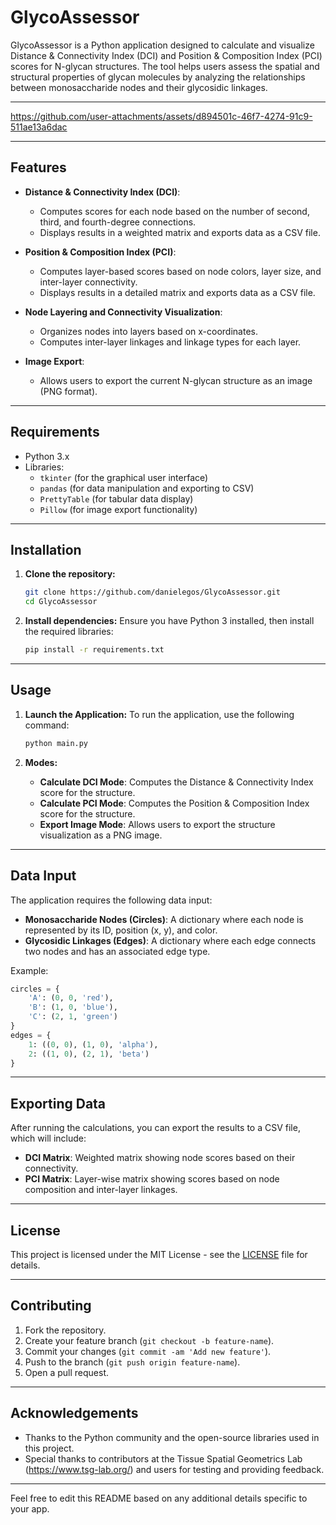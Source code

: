# **GlycoAssessor**

GlycoAssessor is a Python application designed to calculate and visualize Distance & Connectivity Index (DCI) and Position & Composition Index (PCI) scores for N-glycan structures. The tool helps users assess the spatial and structural properties of glycan molecules by analyzing the relationships between monosaccharide nodes and their glycosidic linkages.

---


https://github.com/user-attachments/assets/d894501c-46f7-4274-91c9-511ae13a6dac



---
## **Features**

- **Distance & Connectivity Index (DCI)**: 
  - Computes scores for each node based on the number of second, third, and fourth-degree connections.
  - Displays results in a weighted matrix and exports data as a CSV file.

- **Position & Composition Index (PCI)**:
  - Computes layer-based scores based on node colors, layer size, and inter-layer connectivity.
  - Displays results in a detailed matrix and exports data as a CSV file.

- **Node Layering and Connectivity Visualization**:
  - Organizes nodes into layers based on x-coordinates.
  - Computes inter-layer linkages and linkage types for each layer.

- **Image Export**:
  - Allows users to export the current N-glycan structure as an image (PNG format).

---

## **Requirements**

- Python 3.x
- Libraries:
  - `tkinter` (for the graphical user interface)
  - `pandas` (for data manipulation and exporting to CSV)
  - `PrettyTable` (for tabular data display)
  - `Pillow` (for image export functionality)

---

## **Installation**

1. **Clone the repository:**
   ```bash
   git clone https://github.com/danielegos/GlycoAssessor.git
   cd GlycoAssessor
   ```

2. **Install dependencies:**
   Ensure you have Python 3 installed, then install the required libraries:
   ```bash
   pip install -r requirements.txt
   ```

---

## **Usage**

1. **Launch the Application:**
   To run the application, use the following command:
   ```bash
   python main.py
   ```

2. **Modes:**
   - **Calculate DCI Mode**: Computes the Distance & Connectivity Index score for the structure.
   - **Calculate PCI Mode**: Computes the Position & Composition Index score for the structure.
   - **Export Image Mode**: Allows users to export the structure visualization as a PNG image.

---

## **Data Input**

The application requires the following data input:

- **Monosaccharide Nodes (Circles)**: A dictionary where each node is represented by its ID, position (x, y), and color.
- **Glycosidic Linkages (Edges)**: A dictionary where each edge connects two nodes and has an associated edge type.

Example:
```python
circles = {
    'A': (0, 0, 'red'),
    'B': (1, 0, 'blue'),
    'C': (2, 1, 'green')
}
edges = {
    1: ((0, 0), (1, 0), 'alpha'),
    2: ((1, 0), (2, 1), 'beta')
}
```

---

## **Exporting Data**

After running the calculations, you can export the results to a CSV file, which will include:

- **DCI Matrix**: Weighted matrix showing node scores based on their connectivity.
- **PCI Matrix**: Layer-wise matrix showing scores based on node composition and inter-layer linkages.

---

## **License**

This project is licensed under the MIT License - see the [LICENSE](LICENSE) file for details.

---

## **Contributing**

1. Fork the repository.
2. Create your feature branch (`git checkout -b feature-name`).
3. Commit your changes (`git commit -am 'Add new feature'`).
4. Push to the branch (`git push origin feature-name`).
5. Open a pull request.

---

## **Acknowledgements**

- Thanks to the Python community and the open-source libraries used in this project.
- Special thanks to contributors at the Tissue Spatial Geometrics Lab (https://www.tsg-lab.org/) and users for testing and providing feedback.

---

Feel free to edit this README based on any additional details specific to your app.
